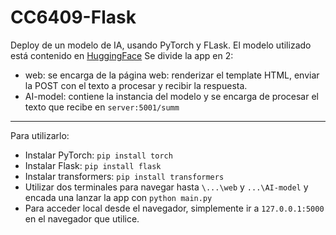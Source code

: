# CC6409-Flask
Deploy de un modelo de IA, usando PyTorch y FLask.
El modelo utilizado está contenido en [HuggingFace](https://huggingface.co/mrm8488/bert-small2bert-small-finetuned-cnn_daily_mail-summarization)
Se divide la app en 2:
* web: se encarga de la página web: renderizar el template HTML, enviar la POST con el texto a procesar y recibir la respuesta.
* AI-model: contiene la instancia del modelo y se encarga de procesar el texto que recibe en `server:5001/summ`
---
Para utilizarlo:
* Instalar PyTorch: `pip install torch`
* Instalar Flask: `pip install flask`
* Instalar transformers: `pip install transformers`
* Utilizar dos terminales para navegar hasta `\...\web` y `...\AI-model` y encada una lanzar la app con `python main.py`
* Para acceder local desde el navegador, simplemente ir a `127.0.0.1:5000` en el navegador que utilice.
